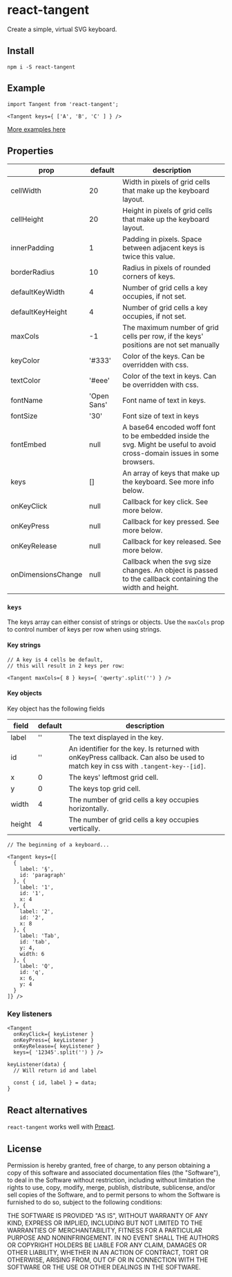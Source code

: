 # react-tangent

Create a simple, virtual SVG keyboard.

## Install

```
npm i -S react-tangent
```

## Example

```
import Tangent from 'react-tangent';

<Tangent keys={ ['A', 'B', 'C' ] } />
```

[More examples here](https://thejsn.github.io/react-tangent/)

## Properties

| prop | default | description |
| --- | --- | --- |
| cellWidth 		| 20			| Width in pixels of grid cells that make up the keyboard layout. |
| cellHeight 		| 20			| Height in pixels of grid cells that make up the keyboard layout. |
| innerPadding 		| 1				| Padding in pixels. Space between adjacent keys is twice this value. |
| borderRadius 		| 10			| Radius in pixels of rounded corners of keys. |
| defaultKeyWidth 	| 4				| Number of grid cells a key occupies, if not set. |
| defaultKeyHeight 	| 4				| Number of grid cells a key occupies, if not set. |
| maxCols 			| -1			| The maximum number of grid cells per row, if the keys' positions are not set manually |
| keyColor 			| '#333'		| Color of the keys. Can be overridden with css. |
| textColor 		| '#eee'		| Color of the text in keys. Can be overridden with css. |
| fontName 			| 'Open Sans'	| Font name of text in keys. |
| fontSize 			| '30'			| Font size of text in keys |
| fontEmbed 		| null			| A base64 encoded woff font to be embedded inside the svg. Might be useful to avoid cross-domain issues in some browsers. |
| keys 				| []			| An array of keys that make up the keyboard. See more info below. |
| onKeyClick 		| null		| Callback for key click. See more below. |
| onKeyPress 		| null		| Callback for key pressed. See more below. |
| onKeyRelease | null		| Callback for key released. See more below. |
| onDimensionsChange 		| null		| Callback when the svg size changes. An object is passed to the callback containing the width and height. |


### `keys`

The keys array can either consist of strings or objects.
Use the `maxCols` prop to control number of keys per row when using strings.

#### Key strings

```
// A key is 4 cells be default, 
// this will result in 2 keys per row:

<Tangent maxCols={ 8 } keys={ 'qwerty'.split('') } />
```

#### Key objects

Key object has the following fields

| field | default | description |
| --- | --- | --- |
| label | ''			| The text displayed in the key. |
| id 	| ''			| An identifier for the key. Is returned with onKeyPress callback. Can also be used to match key in css with `.tangent-key--[id]`. |
| x			| 0 | The keys' leftmost grid cell. |
| y			| 0 | The keys top grid cell. |
| width		| 4 | The number of grid cells a key occupies horizontally. |
| height	| 4 | The number of grid cells a key occupies vertically. |


```
// The beginning of a keyboard...

<Tangent keys={[
  {
    label: '§',
    id: 'paragraph'
  }, {
    label: '1',
    id: '1',
    x: 4
  }, {
    label: '2',
    id: '2',
    x: 8
  }, {
    label: 'Tab',
    id: 'tab',
    y: 4,
    width: 6
  }, {
    label: 'Q',
    id: 'q',
    x: 6,
    y: 4
  }
]} />
```

### Key listeners

```
<Tangent 
  onKeyClick={ keyListener }
  onKeyPress={ keyListener }
  onKeyRelease={ keyListener }
  keys={ '12345'.split('') } />
```

```
keyListener(data) {
  // Will return id and label
  
  const { id, label } = data;
}
```

## React alternatives

`react-tangent` works well with [Preact](https://github.com/developit/preact).


## License

Permission is hereby granted, free of charge, to any person obtaining a copy
of this software and associated documentation files (the "Software"), to deal
in the Software without restriction, including without limitation the rights
to use, copy, modify, merge, publish, distribute, sublicense, and/or sell
copies of the Software, and to permit persons to whom the Software is
furnished to do so, subject to the following conditions:

THE SOFTWARE IS PROVIDED "AS IS", WITHOUT WARRANTY OF ANY KIND, EXPRESS OR
IMPLIED, INCLUDING BUT NOT LIMITED TO THE WARRANTIES OF MERCHANTABILITY,
FITNESS FOR A PARTICULAR PURPOSE AND NONINFRINGEMENT. IN NO EVENT SHALL THE
AUTHORS OR COPYRIGHT HOLDERS BE LIABLE FOR ANY CLAIM, DAMAGES OR OTHER
LIABILITY, WHETHER IN AN ACTION OF CONTRACT, TORT OR OTHERWISE, ARISING FROM,
OUT OF OR IN CONNECTION WITH THE SOFTWARE OR THE USE OR OTHER DEALINGS IN THE
SOFTWARE.